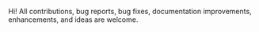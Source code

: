 Hi!
All contributions, bug reports, bug fixes, documentation improvements, enhancements, and ideas are welcome.
